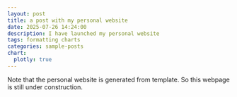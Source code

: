 ```yaml
---
layout: post
title: a post with my personal website
date: 2025-07-26 14:24:00
description: I have launched my personal website
tags: formatting charts
categories: sample-posts
chart:
  plotly: true
---
```


Note that the personal website is generated from template. So this webpage is still under construction.
